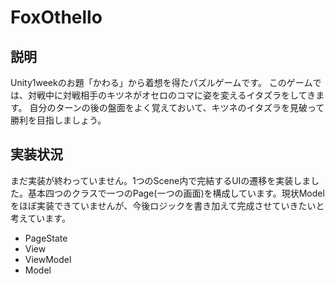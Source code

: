 # FoxOthello
## 説明
Unity1weekのお題「かわる」から着想を得たパズルゲームです。
このゲームでは、対戦中に対戦相手のキツネがオセロのコマに姿を変えるイタズラをしてきます。
自分のターンの後の盤面をよく覚えておいて、キツネのイタズラを見破って勝利を目指しましょう。
## 実装状況
まだ実装が終わっていません。1つのScene内で完結するUIの遷移を実装しました。基本四つのクラスで一つのPage(一つの画面)を構成しています。現状Modelをほぼ実装できていませんが、今後ロジックを書き加えて完成させていきたいと考えています。
* PageState
* View
* ViewModel
* Model